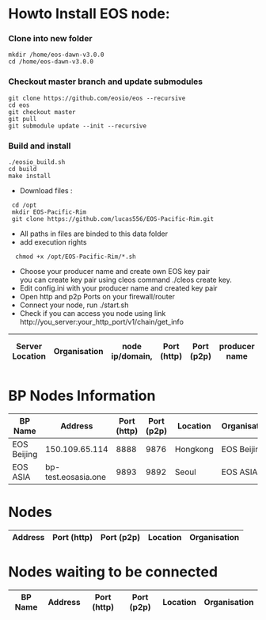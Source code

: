 # Howto Install EOS node:  

### Clone into new folder
```console
mkdir /home/eos-dawn-v3.0.0  
cd /home/eos-dawn-v3.0.0
```
### Checkout master branch and update submodules
```console
git clone https://github.com/eosio/eos --recursive
cd eos
git checkout master
git pull
git submodule update --init --recursive
```

### Build and install
```console
./eosio_build.sh
cd build
make install
```

- Download files :
```
 cd /opt
 mkdir EOS-Pacific-Rim
 git clone https://github.com/lucas556/EOS-Pacific-Rim.git
```
- All paths in files are binded to this data folder
- add execution rights  
```
  chmod +x /opt/EOS-Pacific-Rim/*.sh  
```
- Choose your producer name and create own EOS key pair  
  you can create key pair using cleos command ./cleos create key.
- Edit config.ini with your producer name and created key pair
- Open http and p2p Ports on your firewall/router
- Connect your node, run ./start.sh
- Check if you can access you node using link http://you_server:your_http_port/v1/chain/get_info 

    
| Server Location | Organisation | node ip/domain, | Port (http) |  Port (p2p) | producer name | your public key|
|-----------------|--------------|-----------------|-------------|-------------|---------------|----------------|

  
  


# BP Nodes Information
| BP Name | Address | Port (http) | Port (p2p) | Location | Organisation |
|---------|---------|-------------|------------|----------|--------------|
| EOS Beijing | 150.109.65.114 | 8888	| 9876 | Hongkong | EOS Beijing |
| EOS ASIA | bp-test.eosasia.one | 9893	| 9892 | Seoul | EOS ASIA |



# Nodes
| Address | Port (http) | Port (p2p) | Location | Organisation |
|---------|-------------|------------|----------|--------------|



# Nodes waiting to be connected
| BP Name | Address | Port (http) | Port (p2p) | Location | Organisation |
|---------|---------|-------------|------------|----------|--------------|


